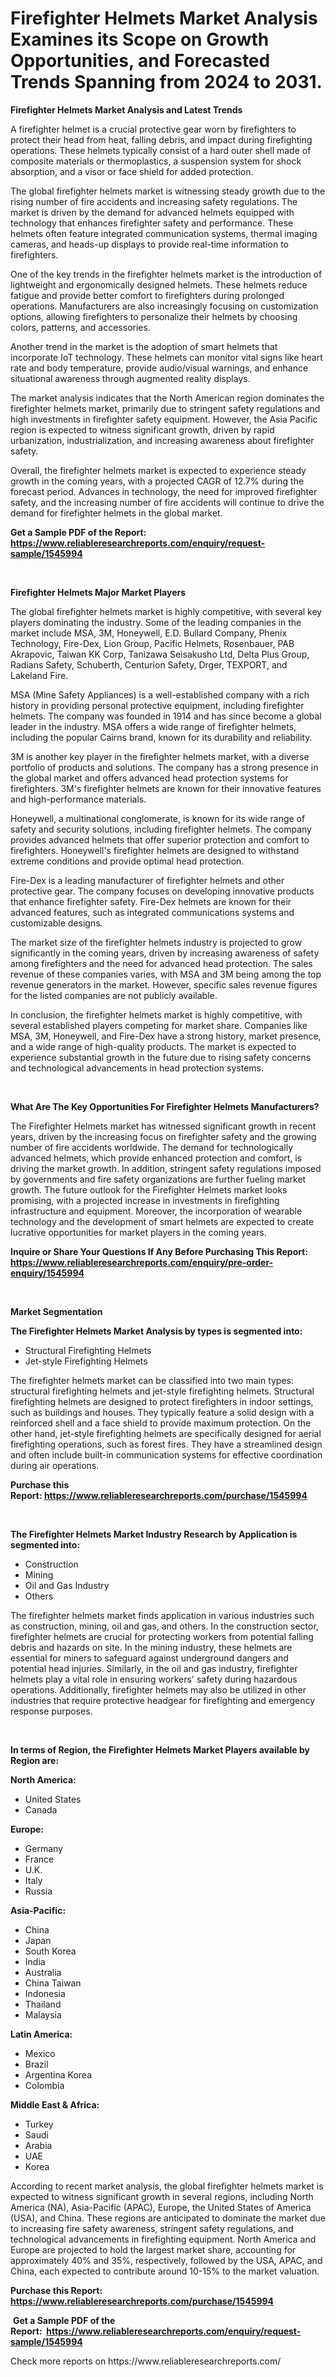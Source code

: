 <p><h1>Firefighter Helmets Market Analysis Examines its Scope on Growth Opportunities, and Forecasted Trends Spanning from 2024 to 2031.</h1></p><p><strong>Firefighter Helmets Market Analysis and Latest Trends</strong></p>
<p><p>A firefighter helmet is a crucial protective gear worn by firefighters to protect their head from heat, falling debris, and impact during firefighting operations. These helmets typically consist of a hard outer shell made of composite materials or thermoplastics, a suspension system for shock absorption, and a visor or face shield for added protection.</p><p>The global firefighter helmets market is witnessing steady growth due to the rising number of fire accidents and increasing safety regulations. The market is driven by the demand for advanced helmets equipped with technology that enhances firefighter safety and performance. These helmets often feature integrated communication systems, thermal imaging cameras, and heads-up displays to provide real-time information to firefighters.</p><p>One of the key trends in the firefighter helmets market is the introduction of lightweight and ergonomically designed helmets. These helmets reduce fatigue and provide better comfort to firefighters during prolonged operations. Manufacturers are also increasingly focusing on customization options, allowing firefighters to personalize their helmets by choosing colors, patterns, and accessories.</p><p>Another trend in the market is the adoption of smart helmets that incorporate IoT technology. These helmets can monitor vital signs like heart rate and body temperature, provide audio/visual warnings, and enhance situational awareness through augmented reality displays.</p><p>The market analysis indicates that the North American region dominates the firefighter helmets market, primarily due to stringent safety regulations and high investments in firefighter safety equipment. However, the Asia Pacific region is expected to witness significant growth, driven by rapid urbanization, industrialization, and increasing awareness about firefighter safety.</p><p>Overall, the firefighter helmets market is expected to experience steady growth in the coming years, with a projected CAGR of 12.7% during the forecast period. Advances in technology, the need for improved firefighter safety, and the increasing number of fire accidents will continue to drive the demand for firefighter helmets in the global market.</p></p>
<p><strong>Get a Sample PDF of the Report:&nbsp; <a href="https://www.reliableresearchreports.com/enquiry/request-sample/1545994">https://www.reliableresearchreports.com/enquiry/request-sample/1545994</a></strong></p>
<p>&nbsp;</p>
<p><strong>Firefighter Helmets Major Market Players</strong></p>
<p><p>The global firefighter helmets market is highly competitive, with several key players dominating the industry. Some of the leading companies in the market include MSA, 3M, Honeywell, E.D. Bullard Company, Phenix Technology, Fire-Dex, Lion Group, Pacific Helmets, Rosenbauer, PAB Akrapovic, Taiwan KK Corp, Tanizawa Seisakusho Ltd, Delta Plus Group, Radians Safety, Schuberth, Centurion Safety, Drger, TEXPORT, and Lakeland Fire.</p><p>MSA (Mine Safety Appliances) is a well-established company with a rich history in providing personal protective equipment, including firefighter helmets. The company was founded in 1914 and has since become a global leader in the industry. MSA offers a wide range of firefighter helmets, including the popular Cairns brand, known for its durability and reliability.</p><p>3M is another key player in the firefighter helmets market, with a diverse portfolio of products and solutions. The company has a strong presence in the global market and offers advanced head protection systems for firefighters. 3M's firefighter helmets are known for their innovative features and high-performance materials.</p><p>Honeywell, a multinational conglomerate, is known for its wide range of safety and security solutions, including firefighter helmets. The company provides advanced helmets that offer superior protection and comfort to firefighters. Honeywell's firefighter helmets are designed to withstand extreme conditions and provide optimal head protection.</p><p>Fire-Dex is a leading manufacturer of firefighter helmets and other protective gear. The company focuses on developing innovative products that enhance firefighter safety. Fire-Dex helmets are known for their advanced features, such as integrated communications systems and customizable designs.</p><p>The market size of the firefighter helmets industry is projected to grow significantly in the coming years, driven by increasing awareness of safety among firefighters and the need for advanced head protection. The sales revenue of these companies varies, with MSA and 3M being among the top revenue generators in the market. However, specific sales revenue figures for the listed companies are not publicly available.</p><p>In conclusion, the firefighter helmets market is highly competitive, with several established players competing for market share. Companies like MSA, 3M, Honeywell, and Fire-Dex have a strong history, market presence, and a wide range of high-quality products. The market is expected to experience substantial growth in the future due to rising safety concerns and technological advancements in head protection systems.</p></p>
<p>&nbsp;</p>
<p><strong>What Are The Key Opportunities For Firefighter Helmets Manufacturers?</strong></p>
<p><p>The Firefighter Helmets market has witnessed significant growth in recent years, driven by the increasing focus on firefighter safety and the growing number of fire accidents worldwide. The demand for technologically advanced helmets, which provide enhanced protection and comfort, is driving the market growth. In addition, stringent safety regulations imposed by governments and fire safety organizations are further fueling market growth. The future outlook for the Firefighter Helmets market looks promising, with a projected increase in investments in firefighting infrastructure and equipment. Moreover, the incorporation of wearable technology and the development of smart helmets are expected to create lucrative opportunities for market players in the coming years.</p></p>
<p><strong>Inquire or Share Your Questions If Any Before Purchasing This Report: <a href="https://www.reliableresearchreports.com/enquiry/pre-order-enquiry/1545994">https://www.reliableresearchreports.com/enquiry/pre-order-enquiry/1545994</a></strong></p>
<p>&nbsp;</p>
<p><strong>Market Segmentation</strong></p>
<p><strong>The Firefighter Helmets Market Analysis by types is segmented into:</strong></p>
<p><ul><li>Structural Firefighting Helmets</li><li>Jet-style Firefighting Helmets</li></ul></p>
<p><p>The firefighter helmets market can be classified into two main types: structural firefighting helmets and jet-style firefighting helmets. Structural firefighting helmets are designed to protect firefighters in indoor settings, such as buildings and houses. They typically feature a solid design with a reinforced shell and a face shield to provide maximum protection. On the other hand, jet-style firefighting helmets are specifically designed for aerial firefighting operations, such as forest fires. They have a streamlined design and often include built-in communication systems for effective coordination during air operations.</p></p>
<p><strong>Purchase this Report:&nbsp;<a href="https://www.reliableresearchreports.com/purchase/1545994">https://www.reliableresearchreports.com/purchase/1545994</a></strong></p>
<p>&nbsp;</p>
<p><strong>The Firefighter Helmets Market Industry Research by Application is segmented into:</strong></p>
<p><ul><li>Construction</li><li>Mining</li><li>Oil and Gas Industry</li><li>Others</li></ul></p>
<p><p>The firefighter helmets market finds application in various industries such as construction, mining, oil and gas, and others. In the construction sector, firefighter helmets are crucial for protecting workers from potential falling debris and hazards on site. In the mining industry, these helmets are essential for miners to safeguard against underground dangers and potential head injuries. Similarly, in the oil and gas industry, firefighter helmets play a vital role in ensuring workers' safety during hazardous operations. Additionally, firefighter helmets may also be utilized in other industries that require protective headgear for firefighting and emergency response purposes.</p></p>
<p>&nbsp;</p>
<p><strong>In terms of Region, the Firefighter Helmets Market Players available by Region are:</strong></p>
<p>
    <p> <strong> North America: </strong>
        <ul>
            <li>United States</li>
            <li>Canada</li>
        </ul>
        </p> 
    <p> <strong> Europe: </strong>
        <ul>
            <li>Germany</li>
            <li>France</li>
            <li>U.K.</li>
            <li>Italy</li>
            <li>Russia</li>
        </ul>
        </p> 
    <p> <strong> Asia-Pacific: </strong>
        <ul>
            <li>China</li>
            <li>Japan</li>
            <li>South Korea</li>
            <li>India</li>
            <li>Australia</li>
            <li>China Taiwan</li>
            <li>Indonesia</li>
            <li>Thailand</li>
            <li>Malaysia</li>
        </ul>
        </p> 
    <p> <strong> Latin America: </strong>
        <ul>
            <li>Mexico</li>
            <li>Brazil</li>
            <li>Argentina Korea</li>
            <li>Colombia</li>
        </ul>
        </p> 
    <p> <strong> Middle East & Africa: </strong>
        <ul>
            <li>Turkey</li>
            <li>Saudi</li>
            <li>Arabia</li>
            <li>UAE</li>
            <li>Korea</li>
        </ul>
    </p>
    </p>
<p><p>According to recent market analysis, the global firefighter helmets market is expected to witness significant growth in several regions, including North America (NA), Asia-Pacific (APAC), Europe, the United States of America (USA), and China. These regions are anticipated to dominate the market due to increasing fire safety awareness, stringent safety regulations, and technological advancements in firefighting equipment. North America and Europe are projected to hold the largest market share, accounting for approximately 40% and 35%, respectively, followed by the USA, APAC, and China, each expected to contribute around 10-15% to the market valuation.</p></p>
<p><strong>Purchase this Report: <a href="https://www.reliableresearchreports.com/purchase/1545994">https://www.reliableresearchreports.com/purchase/1545994</a></strong></p>
<p>&nbsp;<strong>Get a Sample PDF of the Report:&nbsp;&nbsp;<a href="https://www.reliableresearchreports.com/enquiry/request-sample/1545994">https://www.reliableresearchreports.com/enquiry/request-sample/1545994</a></strong></p>
<p><strong></strong></p>
<p>Check more reports on https://www.reliableresearchreports.com/</p>